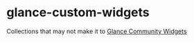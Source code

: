 # glance-custom-widgets
Collections that may not make it to [Glance Community Widgets](https://github.com/glanceapp/community-widgets)
